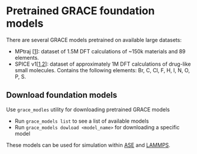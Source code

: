 # Pretrained GRACE foundation models

There are several GRACE models pretrained on available large datasets:

* MPtraj [[1](https://figshare.com/articles/dataset/Materials_Project_Trjectory_MPtrj_Dataset/23713842?file=41619375)]: dataset of 1.5M DFT calculations of ~150k materials and 89 elements. 
* SPICE v1[[1](https://github.com/openmm/spice-dataset),[2](https://doi.org/10.17863/CAM.107498)]: dataset of approximately 1M DFT calculations of drug-like small
molecules. Contains the following elements: Br, C, Cl, F, H, I, N, O, P, S.

## Download foundation models

Use `grace_modles` utility for downloading pretrained GRACE models

* Run `grace_models list` to see a list of available models
* Run `grace_models dowload <model_name>` for downloading a specific model

These models can be used for simulation within [ASE](../quickstart/#usage-in-ase) 
and [LAMMPS](../quickstart/#usage-in-lammps).